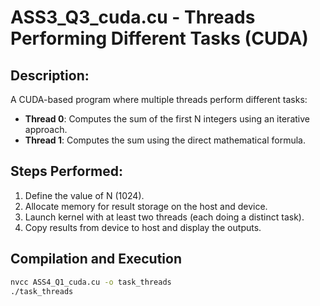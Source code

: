 # ASS3_Q3_cuda.cu - Threads Performing Different Tasks (CUDA)

## Description:

A CUDA-based program where multiple threads perform different tasks:
- **Thread 0**: Computes the sum of the first N integers using an iterative approach.
- **Thread 1**: Computes the sum using the direct mathematical formula.

## Steps Performed:
1. Define the value of N (1024).
2. Allocate memory for result storage on the host and device.
3. Launch kernel with at least two threads (each doing a distinct task).
4. Copy results from device to host and display the outputs.

## Compilation and Execution

```sh
nvcc ASS4_Q1_cuda.cu -o task_threads
./task_threads
```